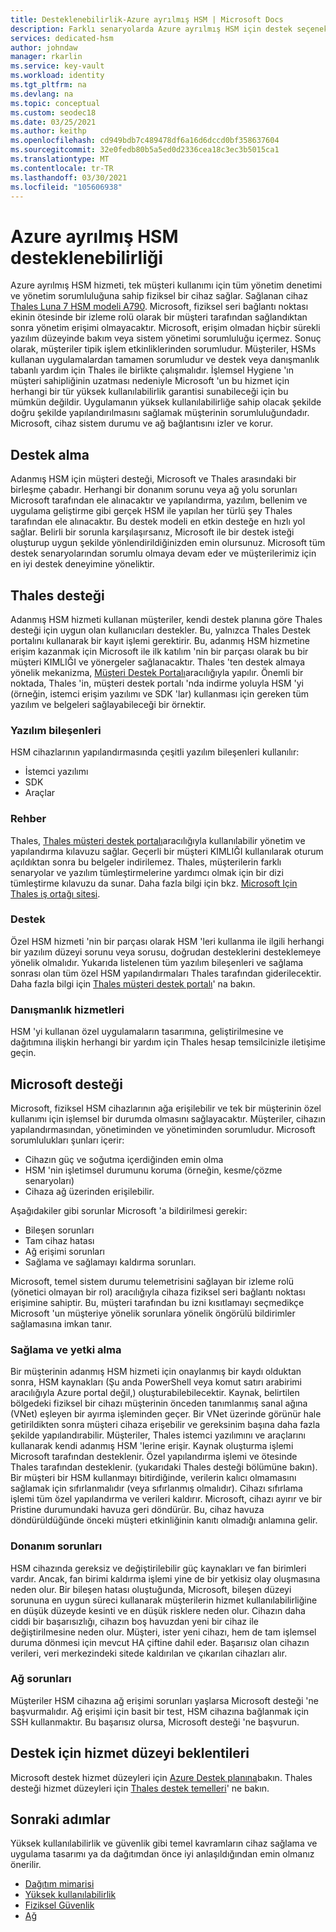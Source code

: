 ```yaml
---
title: Desteklenebilirlik-Azure ayrılmış HSM | Microsoft Docs
description: Farklı senaryolarda Azure ayrılmış HSM için destek seçenekleri ve sorumluluk bölgeleri
services: dedicated-hsm
author: johndaw
manager: rkarlin
ms.service: key-vault
ms.workload: identity
ms.tgt_pltfrm: na
ms.devlang: na
ms.topic: conceptual
ms.custom: seodec18
ms.date: 03/25/2021
ms.author: keithp
ms.openlocfilehash: cd949bdb7c489478df6a16d6dccd0bf358637604
ms.sourcegitcommit: 32e0fedb80b5a5ed0d2336cea18c3ec3b5015ca1
ms.translationtype: MT
ms.contentlocale: tr-TR
ms.lasthandoff: 03/30/2021
ms.locfileid: "105606938"
---
```

# <a name="azure-dedicated-hsm-supportability"></a>Azure ayrılmış HSM desteklenebilirliği

Azure ayrılmış HSM hizmeti, tek müşteri kullanımı için tüm yönetim denetimi ve yönetim sorumluluğuna sahip fiziksel bir cihaz sağlar. Sağlanan cihaz [Thales Luna 7 HSM modeli A790](https://cpl.thalesgroup.com/encryption/hardware-security-modules/network-hsms). Microsoft, fiziksel seri bağlantı noktası ekinin ötesinde bir izleme rolü olarak bir müşteri tarafından sağlandıktan sonra yönetim erişimi olmayacaktır.  Microsoft, erişim olmadan hiçbir sürekli yazılım düzeyinde bakım veya sistem yönetimi sorumluluğu içermez. Sonuç olarak, müşteriler tipik işlem etkinliklerinden sorumludur.
Müşteriler, HSMs kullanan uygulamalardan tamamen sorumludur ve destek veya danışmanlık tabanlı yardım için Thales ile birlikte çalışmalıdır. İşlemsel Hygiene 'ın müşteri sahipliğinin uzatması nedeniyle Microsoft 'un bu hizmet için herhangi bir tür yüksek kullanılabilirlik garantisi sunabileceği için bu mümkün değildir. Uygulamanın yüksek kullanılabilirliğe sahip olacak şekilde doğru şekilde yapılandırılmasını sağlamak müşterinin sorumluluğundadır. Microsoft, cihaz sistem durumu ve ağ bağlantısını izler ve korur.

## <a name="getting-support"></a>Destek alma

Adanmış HSM için müşteri desteği, Microsoft ve Thales arasındaki bir birleşme çabadır. Herhangi bir donanım sorunu veya ağ yolu sorunları Microsoft tarafından ele alınacaktır ve yapılandırma, yazılım, bellenim ve uygulama geliştirme gibi gerçek HSM ile yapılan her türlü şey Thales tarafından ele alınacaktır. Bu destek modeli en etkin desteğe en hızlı yol sağlar. Belirli bir sorunla karşılaşırsanız, Microsoft ile bir destek isteği oluşturup uygun şekilde yönlendirildiğinizden emin olursunuz. Microsoft tüm destek senaryolarından sorumlu olmaya devam eder ve müşterilerimiz için en iyi destek deneyimine yöneliktir.

## <a name="thales-support"></a>Thales desteği

Adanmış HSM hizmeti kullanan müşteriler, kendi destek planına göre Thales desteği için uygun olan kullanıcıları destekler. Bu, yalnızca Thales Destek portalını kullanarak bir kayıt işlemi gerektirir. Bu, adanmış HSM hizmetine erişim kazanmak için Microsoft ile ilk katılım 'nin bir parçası olarak bu bir müşteri KIMLIĞI ve yönergeler sağlanacaktır. Thales 'ten destek almaya yönelik mekanizma, [Müşteri Destek Portalı](https://supportportal.thalesgroup.com/csm)aracılığıyla yapılır.
Önemli bir noktada, Thales 'in, müşteri destek portalı 'nda indirme yoluyla HSM 'yi (örneğin, istemci erişim yazılımı ve SDK 'lar) kullanması için gereken tüm yazılım ve belgeleri sağlayabileceği bir örnektir.

### <a name="software-components"></a>Yazılım bileşenleri

HSM cihazlarının yapılandırmasında çeşitli yazılım bileşenleri kullanılır:

* İstemci yazılımı
* SDK
* Araçlar

### <a name="guidance"></a>Rehber

Thales, [Thales müşteri destek portalı](https://supportportal.thalesgroup.com/csm)aracılığıyla kullanılabilir yönetim ve yapılandırma kılavuzu sağlar. Geçerli bir müşteri KIMLIĞI kullanılarak oturum açıldıktan sonra bu belgeler indirilemez. Thales, müşterilerin farklı senaryolar ve yazılım tümleştirmelerine yardımcı olmak için bir dizi tümleştirme kılavuzu da sunar. Daha fazla bilgi için bkz. [Microsoft Için Thales iş ortağı sitesi](https://cpl.thalesgroup.com/partners/overview).

### <a name="support"></a>Destek

Özel HSM hizmeti 'nin bir parçası olarak HSM 'leri kullanma ile ilgili herhangi bir yazılım düzeyi sorunu veya sorusu, doğrudan desteklerini desteklemeye yönelik olmalıdır. Yukarıda listelenen tüm yazılım bileşenleri ve sağlama sonrası olan tüm özel HSM yapılandırmaları Thales tarafından giderilecektir. Daha fazla bilgi için [Thales müşteri destek portalı](https://supportportal.thalesgroup.com/csm)' na bakın.

### <a name="consulting-services"></a>Danışmanlık hizmetleri

HSM 'yi kullanan özel uygulamaların tasarımına, geliştirilmesine ve dağıtımına ilişkin herhangi bir yardım için Thales hesap temsilcinizle iletişime geçin.

## <a name="microsoft-support"></a>Microsoft desteği

Microsoft, fiziksel HSM cihazlarının ağa erişilebilir ve tek bir müşterinin özel kullanımı için işlemsel bir durumda olmasını sağlayacaktır. Müşteriler, cihazın yapılandırmasından, yönetiminden ve yönetiminden sorumludur. Microsoft sorumlulukları şunları içerir:

* Cihazın güç ve soğutma içerdiğinden emin olma
* HSM 'nin işletimsel durumunu koruma (örneğin, kesme/çözme senaryoları)
* Cihaza ağ üzerinden erişilebilir.

Aşağıdakiler gibi sorunlar Microsoft 'a bildirilmesi gerekir:

* Bileşen sorunları
* Tam cihaz hatası
* Ağ erişimi sorunları
* Sağlama ve sağlamayı kaldırma sorunları.

Microsoft, temel sistem durumu telemetrisini sağlayan bir izleme rolü (yönetici olmayan bir rol) aracılığıyla cihaza fiziksel seri bağlantı noktası erişimine sahiptir.  Bu, müşteri tarafından bu izni kısıtlamayı seçmedikçe Microsoft 'un müşteriye yönelik sorunlara yönelik öngörülü bildirimler sağlamasına imkan tanır. 

### <a name="provisioning-and-decommissioning"></a>Sağlama ve yetki alma

Bir müşterinin adanmış HSM hizmeti için onaylanmış bir kaydı olduktan sonra, HSM kaynakları (Şu anda PowerShell veya komut satırı arabirimi aracılığıyla Azure portal değil,) oluşturabilebilecektir. Kaynak, belirtilen bölgedeki fiziksel bir cihazı müşterinin önceden tanımlanmış sanal ağına (VNet) eşleyen bir ayırma işleminden geçer. Bir VNet üzerinde görünür hale getirildikten sonra müşteri cihaza erişebilir ve gereksinim başına daha fazla şekilde yapılandırabilir. Müşteriler, Thales istemci yazılımını ve araçlarını kullanarak kendi adanmış HSM 'lerine erişir. Kaynak oluşturma işlemi Microsoft tarafından desteklenir. Özel yapılandırma işlemi ve ötesinde Thales tarafından desteklenir. (yukarıdaki Thales desteği bölümüne bakın). Bir müşteri bir HSM kullanmayı bitirdiğinde, verilerin kalıcı olmamasını sağlamak için sıfırlanmalıdır (veya sıfırlanmış olmalıdır). Cihazı sıfırlama işlemi tüm özel yapılandırma ve verileri kaldırır. Microsoft, cihazı ayırır ve bir Pristine durumundaki havuza geri döndürür. Bu, cihaz havuza döndürüldüğünde önceki müşteri etkinliğinin kanıtı olmadığı anlamına gelir. 

### <a name="hardware-issues"></a>Donanım sorunları

HSM cihazında gereksiz ve değiştirilebilir güç kaynakları ve fan birimleri vardır.  Ancak, fan birimi kaldırma işlemi yine de bir yetkisiz olay oluşmasına neden olur. Bir bileşen hatası oluştuğunda, Microsoft, bileşen düzeyi sorununa en uygun süreci kullanarak müşterilerin hizmet kullanılabilirliğine en düşük düzeyde kesinti ve en düşük risklere neden olur.
Cihazın daha ciddi bir başarısızlığı, cihazın boş havuzdan yeni bir cihaz ile değiştirilmesine neden olur. Müşteri, ister yeni cihazı, hem de tam işlemsel duruma dönmesi için mevcut HA çiftine dahil eder. Başarısız olan cihazın verileri, veri merkezindeki sitede kaldırılan ve çıkarılan cihazları alır. 

### <a name="networking-issues"></a>Ağ sorunları

Müşteriler HSM cihazına ağ erişimi sorunları yaşlarsa Microsoft desteği 'ne başvurmalıdır. Ağ erişimi için basit bir test, HSM cihazına bağlanmak için SSH kullanmaktır. Bu başarısız olursa, Microsoft desteği 'ne başvurun.

## <a name="service-level-expectations-for-support"></a>Destek için hizmet düzeyi beklentileri

Microsoft destek hizmet düzeyleri için [Azure Destek planına](https://azure.microsoft.com/support/plans/)bakın.
Thales desteği hizmet düzeyleri için [Thales destek temelleri](https://azure.microsoft.com/support/plans/)' ne bakın.

## <a name="next-steps"></a>Sonraki adımlar

Yüksek kullanılabilirlik ve güvenlik gibi temel kavramların cihaz sağlama ve uygulama tasarımı ya da dağıtımdan önce iyi anlaşıldığından emin olmanız önerilir.

* [Dağıtım mimarisi](deployment-architecture.md)
* [Yüksek kullanılabilirlik](high-availability.md)
* [Fiziksel Güvenlik](physical-security.md)
* [Ağ](networking.md)

